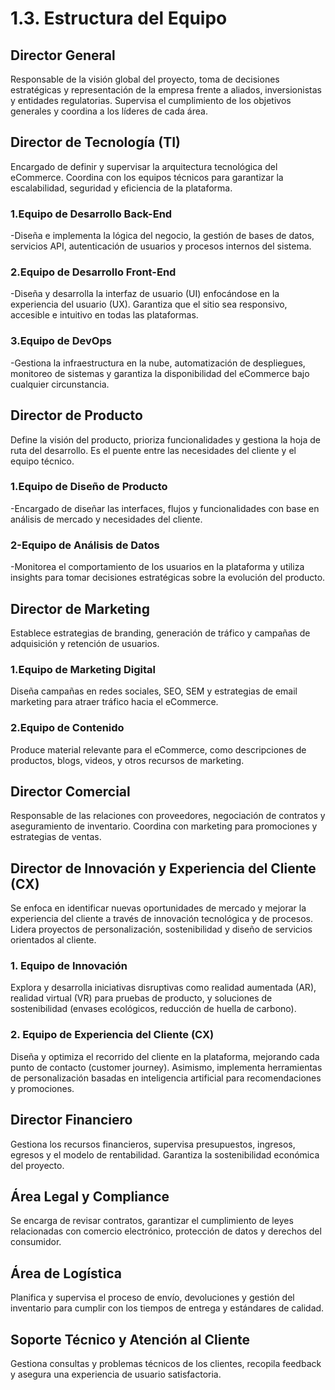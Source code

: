 # 1.3. Estructura del Equipo


## Director General
Responsable de la visión global del proyecto, toma de decisiones estratégicas y representación de la empresa frente a aliados, inversionistas y entidades regulatorias. Supervisa el cumplimiento de los objetivos generales y coordina a los líderes de cada área.

## Director de Tecnología (TI)
Encargado de definir y supervisar la arquitectura tecnológica del eCommerce. Coordina con los equipos técnicos para garantizar la escalabilidad, seguridad y eficiencia de la plataforma.

### 1.Equipo de Desarrollo Back-End
-Diseña e implementa la lógica del negocio, la gestión de bases de datos, servicios API, autenticación de usuarios y procesos internos del sistema.

### 2.Equipo de Desarrollo Front-End
-Diseña y desarrolla la interfaz de usuario (UI) enfocándose en la experiencia del usuario (UX). Garantiza que el sitio sea responsivo, accesible e intuitivo en todas las plataformas.

### 3.Equipo de DevOps
-Gestiona la infraestructura en la nube, automatización de despliegues, monitoreo de sistemas y garantiza la disponibilidad del eCommerce bajo cualquier circunstancia.

## Director de Producto
Define la visión del producto, prioriza funcionalidades y gestiona la hoja de ruta del desarrollo. Es el puente entre las necesidades del cliente y el equipo técnico.

### 1.Equipo de Diseño de Producto
-Encargado de diseñar las interfaces, flujos y funcionalidades con base en análisis de mercado y necesidades del cliente.

### 2-Equipo de Análisis de Datos
-Monitorea el comportamiento de los usuarios en la plataforma y utiliza insights para tomar decisiones estratégicas sobre la evolución del producto.

## Director de Marketing
Establece estrategias de branding, generación de tráfico y campañas de adquisición y retención de usuarios.

### 1.Equipo de Marketing Digital
Diseña campañas en redes sociales, SEO, SEM y estrategias de email marketing para atraer tráfico hacia el eCommerce.

### 2.Equipo de Contenido
Produce material relevante para el eCommerce, como descripciones de productos, blogs, videos, y otros recursos de marketing.

## Director Comercial
Responsable de las relaciones con proveedores, negociación de contratos y aseguramiento de inventario. Coordina con marketing para promociones y estrategias de ventas.

## Director de Innovación y Experiencia del Cliente (CX)
Se enfoca en identificar nuevas oportunidades de mercado y mejorar la experiencia del cliente a través de innovación tecnológica y de procesos. Lidera proyectos de personalización, sostenibilidad y diseño de servicios orientados al cliente.

### 1. Equipo de Innovación
Explora y desarrolla iniciativas disruptivas como realidad aumentada (AR), realidad virtual (VR) para pruebas de producto, y soluciones de sostenibilidad (envases ecológicos, reducción de huella de carbono).

### 2. Equipo de Experiencia del Cliente (CX)
Diseña y optimiza el recorrido del cliente en la plataforma, mejorando cada punto de contacto (customer journey). Asimismo, implementa herramientas de personalización basadas en inteligencia artificial para recomendaciones y promociones.

## Director Financiero
Gestiona los recursos financieros, supervisa presupuestos, ingresos, egresos y el modelo de rentabilidad. Garantiza la sostenibilidad económica del proyecto.

## Área Legal y Compliance
Se encarga de revisar contratos, garantizar el cumplimiento de leyes relacionadas con comercio electrónico, protección de datos y derechos del consumidor.

## Área de Logística
Planifica y supervisa el proceso de envío, devoluciones y gestión del inventario para cumplir con los tiempos de entrega y estándares de calidad.

## Soporte Técnico y Atención al Cliente
Gestiona consultas y problemas técnicos de los clientes, recopila feedback y asegura una experiencia de usuario satisfactoria.
